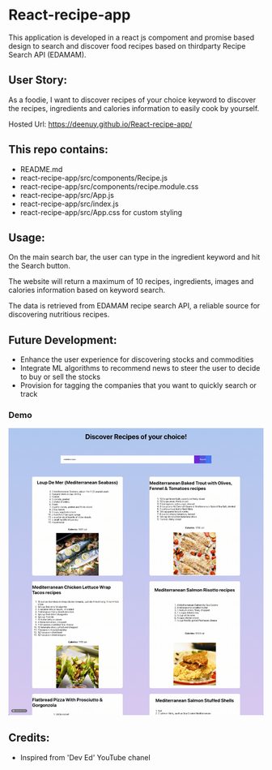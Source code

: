 # React-recipe-app

This application is developed in a react js compoment and promise based design to search and discover food recipes based on thirdparty Recipe Search API (EDAMAM).

## User Story:

As a foodie, I want to discover recipes of your choice keyword to discover the recipes, ingredients and calories information to easily cook by yourself.

Hosted Url: https://deenuy.github.io/React-recipe-app/

## This repo contains:

- README.md
- react-recipe-app/src/components/Recipe.js
- react-recipe-app/src/components/recipe.module.css
- react-recipe-app/src/App.js
- react-recipe-app/src/index.js
- react-recipe-app/src/App.css for custom styling

## Usage:

On the main search bar, the user can type in the ingredient keyword and hit the Search button.

The website will return a maximum of 10 recipes, ingredients, images and calories information based on keyword search.

The data is retrieved from EDAMAM recipe search API, a reliable source for discovering nutritious recipes.

## Future Development:

- Enhance the user experience for discovering stocks and commodities
- Integrate ML algorithms to recommend news to steer the user to decide to buy or sell the stocks
- Provision for tagging the companies that you want to quickly search or track

### Demo

![Stock Demo](react-recipe-app/public/assets/React-recipe-app-demo.gif)

## Credits:

- Inspired from 'Dev Ed' YouTube chanel
